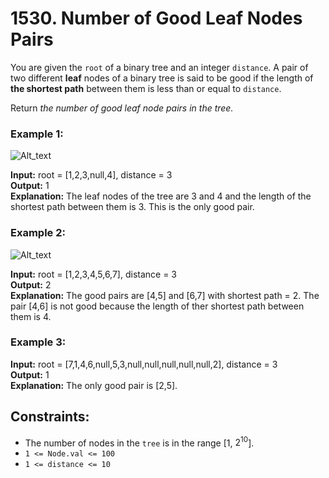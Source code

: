 # 1530. Number of Good Leaf Nodes Pairs

You are given the `root` of a binary tree and an integer `distance`. A pair of two different **leaf** nodes of a binary tree is said to be good if the length of **the shortest path** between them is less than or equal to `distance`.

Return *the number of good leaf node pairs in the tree.*
 
### Example 1:
![Alt_text](https://assets.leetcode.com/uploads/2020/07/09/e1.jpg)

**Input:** root = [1,2,3,null,4], distance = 3  
**Output:** 1  
**Explanation:** The leaf nodes of the tree are 3 and 4 and the length of the shortest path between them is 3. This is the only good pair.

### Example 2:
![Alt_text](https://assets.leetcode.com/uploads/2020/07/09/e2.jpg)

**Input:** root = [1,2,3,4,5,6,7], distance = 3  
**Output:** 2  
**Explanation:** The good pairs are [4,5] and [6,7] with shortest path = 2. The pair [4,6] is not good because the length of ther shortest path between them is 4.

### Example 3:
**Input:** root = [7,1,4,6,null,5,3,null,null,null,null,null,2], distance = 3  
**Output:** 1  
**Explanation:** The only good pair is [2,5].  
 
## Constraints:
- The number of nodes in the `tree` is in the range [1, $2^{10}$].
- `1 <= Node.val <= 100`
- `1 <= distance <= 10`